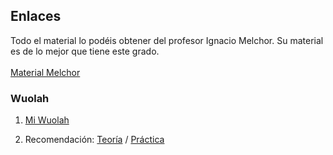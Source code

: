 ## Enlaces
Todo el material lo podéis obtener del profesor Ignacio Melchor. Su material es de lo mejor que tiene este grado. 
\
\
[Material Melchor](https://cloud.mail.ru/public/6LGC/hxgSYkZZq)
### Wuolah
   1. [Mi Wuolah](https://www.wuolah.com/apuntes/fundamentos-fisicos-y-tecnologicos?communityId=10573&f_course=1&f_community=10573&user=1240682&utm_content=subject&referral=Dnreo1&utm_source=referral&utm_medium=referral&utm_campaign=share-copy&utm_term=subject-share-copy)

   1. Recomendación: [Teoría](https://www.wuolah.com/apuntes/fundamentos-fisicos-y-tecnologicos?communityId=10573&f_course=1&f_community=10573&user=963859&utm_content=subject&referral=Dnreo1&utm_source=referral&utm_medium=referral&utm_campaign=share-copy&utm_term=subject-share-copy)
   /
   [Práctica](https://www.wuolah.com/apuntes/fundamentos-fisicos-y-tecnologicos?communityId=10573&f_course=1&f_community=10573&user=963276&utm_content=subject&referral=Dnreo1&utm_source=referral&utm_medium=referral&utm_campaign=share-copy&utm_term=subject-share-copy)